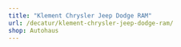 ```yaml
---
title: "Klement Chrysler Jeep Dodge RAM"
url: /decatur/klement-chrysler-jeep-dodge-ram/
shop: Autohaus
---
```

